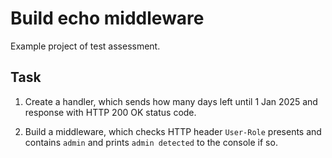 # Build echo middleware

Example project of test assessment.

## Task

1. Create a handler, which sends how many days left until 1 Jan 2025 and response with HTTP 200 OK status code.

2. Build a middleware, which checks HTTP header `User-Role` presents and contains `admin` and prints `admin detected` to the console if so.

